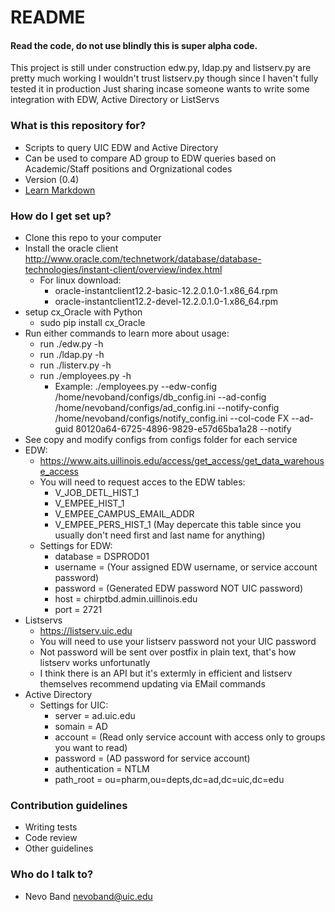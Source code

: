 # README #

#### Read the code, do not use blindly this is super alpha code.
This project is still under construction edw.py, ldap.py and listserv.py are pretty much working
I wouldn't trust listserv.py though since I haven't fully tested it in production
Just sharing incase someone wants to write some integration with EDW, Active Directory or ListServs

### What is this repository for? ###

* Scripts to query UIC EDW and Active Directory
* Can be used to compare AD group to EDW queries based on Academic/Staff positions and Orgnizational codes
* Version (0.4)
* [Learn Markdown](https://bitbucket.org/tutorials/markdowndemo)

### How do I get set up? ###

* Clone this repo to your computer
* Install the oracle client http://www.oracle.com/technetwork/database/database-technologies/instant-client/overview/index.html
	* For linux download:
		* oracle-instantclient12.2-basic-12.2.0.1.0-1.x86_64.rpm
		* oracle-instantclient12.2-devel-12.2.0.1.0-1.x86_64.rpm 
* setup cx_Oracle with Python
	* sudo  pip install cx_Oracle 
* Run either commands to learn more about usage:
	* run ./edw.py -h
	* run ./ldap.py -h
	* run ./listerv.py -h
	* run ./employees.py -h
		* Example: ./employees.py --edw-config /home/nevoband/configs/db_config.ini --ad-config /home/nevoband/configs/ad_config.ini --notify-config /home/nevoband/configs/notify_config.ini --col-code FX --ad-guid 80120a64-6725-4896-9829-e57d65ba1a28 --notify
* See copy and modify configs from configs folder for each service
* EDW:
	* https://www.aits.uillinois.edu/access/get_access/get_data_warehouse_access
	* You will need to request acces to the EDW tables:
		* V_JOB_DETL_HIST_1
		* V_EMPEE_HIST_1
		* V_EMPEE_CAMPUS_EMAIL_ADDR
		* V_EMPEE_PERS_HIST_1 (May depercate this table since you usually don't need first and last name for anything)
	* Settings for EDW:
		* database = DSPROD01
		* username = (Your assigned EDW username, or service account password)
		* password = (Generated EDW password NOT UIC password)
		* host = chirptbd.admin.uillinois.edu
		* port = 2721
* Listservs
	* https://listserv.uic.edu
	* You will need to use your listserv password not your UIC password
	* Not password will be sent over postfix in plain text, that's how listserv works unfortunatly 
	* I think there is an API but it's extermly in efficient and listserv themselves recommend updating via EMail commands
* Active Directory
	* Settings for UIC:
		* server = ad.uic.edu
		* somain = AD
		* account = (Read only service account with access only to groups you want to read)
		* password = (AD password for service account)
		* authentication = NTLM
		* path_root = ou=pharm,ou=depts,dc=ad,dc=uic,dc=edu

### Contribution guidelines ###

* Writing tests
* Code review
* Other guidelines

### Who do I talk to? ###

* Nevo Band nevoband@uic.edu

